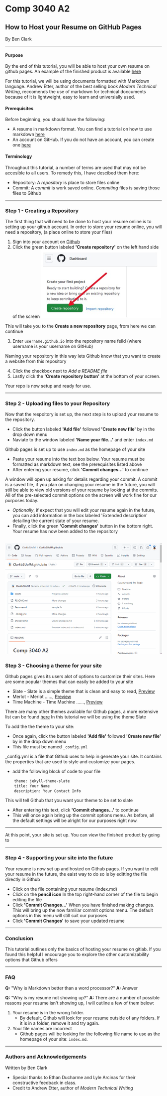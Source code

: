 # Comp 3040 A2
## How to Host your Resume on GitHub Pages
By Ben Clark

---
#### Purpose
By the end of this tutorial, you will be able to host your own resume on github pages. 
An example of the finished product is available [here](https://clarkb2uofm.github.io)

For this tutorial, we will be using documents formatted with Markdown language. Andrew Etter, author of the best selling book _Modern Technical Writing_, reccomends the use of markdown for technical doccuments because of it is lightweight, easy to learn and universially used. 

#### Prerequisites
Before beginning, you should have the following:
- A resume in markdown format. You can find a tutorial on how to use markdown [here](https://www.markdowntutorial.com/)
- An account on GitHub. If you do not have an account, you can create one [here](https://github.com/signup)

#### Terminology
Throughout this tutorial, a number of terms are used that may not be accesible to all users. To remedy this, I have descibed them here:
- Repository: A _repository_ is place to store files online
- Commit: A _commit_ is work saved online. _Commiting_ files is saving those files to Github

---

### Step 1 - Creating a Repository
The first thing that will need to be done to host your resume online is to setting up your github account. 
In order to store your resume online, you will need a repository, (a place online to store your files)
1. Sign into your account on [Github](https://github.com/)
2. Click the green button labeled **'Create repository'** on the left hand side of the screen
![CreateRepo](assets/CreateRepo.jpg) 

This will take you to the **Create a new repository** page, from here we can continue

3. Enter ``` username.github.io ``` into the repository name feild (where username is your username on GitHub)

Naming your repository in this way lets Github know that you want to create a website from this repository

4. Click the checkbox next to _Add a README file_
5. Lastly click the **'Create repository button'** at the bottom of your screen. 

Your repo is now setup and ready for use.

---

### Step 2 - Uploading files to your Repository
Now that the respoitory is set up, the next step is to upload your resume to the repository.
- Click the button labeled **'Add file'** followed **'Create new file'** by in the drop down menu
- Naviate to the window labeled **'Name your file...'** and enter ```index.md```

Github pages is set up to use ```index.md``` as the homepage of your site
- Paste your resume into the text box below.
Your resume must be formatted as markdown text, see the prerequisites listed above
- After entering your resume, click **'Commit changes...'** to continue

A window will open up asking for details regarding your commit. A commit is a saved file, if you plan on changing your resume in the future, you will still be able to view old versions of your resume by looking at the commits. All of the pre-selected commit options on the screen will work fine for our purposes today.
- _Optionally_, if expect that you will edit your resume again in the future, you can add information in the box labeled 'Extended description' detailing the current state of your resume.
- Finally, click the green **'Commit changes'** button in the bottom right.
Your resume has now been added to the repository

![AddingFiles](assets/AddingFiles.gif) 
---

### Step 3 - Choosing a theme for your site
Github pages gives its users alot of options to customize their sites.
Here are some popular themes that can easily be added to your site
- Slate - Slate is a simple theme that is clean and easy to read,  [Preview](https://pages-themes.github.io/slate/)
- Merlot - Merlot ......,  [Preview](https://pages-themes.github.io/merlot/)
- Time Machine - Time Machine ......,  [Preview](https://pages-themes.github.io/time-machine/)

There are many other themes available for Github pages, a more extensive list can be found [here](https://pages.github.com/themes/)
In this tutorial we will be using the theme Slate

To add the the theme to your site:
- Once again, click the button labeled **'Add file'** followed **'Create new file'** by in the drop down menu
- This file must be named ```_config.yml```

_config.yml is a file that Github uses to help in generate your site. It contains the properties that are used to style and customize your pages.

- add the following block of code to your file

```
    theme: jekyll-theme-slate
    title: Your Name
    description: Your Contact Info
```
This will tell Github that you want your theme to be set to slate
- After entering this text, click **'Commit changes...'** to continue
- This will once again bring up the commit options menu. As before, all the default settings will be alright for our purposes right now.
---

At this point, your site is set up. You can view the finished product by going to 

---
### Step 4 - Supporting your site into the future
Your resume is now set up and hosted on Github pages.
If you want to edit your resume in the future, the eaist way to do so is by editting the file directly in Github
- Click on the file containing your resume (index.md)
- Click on the **pencil icon** In the top right-hand corner of the file to begin editing the file
- Click **'Commit Changes...'** When you have finished making changes. 
This will bring up the now familiar commit options menu. The default options in this menu will still suit our purposes
- Click **'Commit Changes'** to save your updated resume

---
### Conclusion
This tutorial outlines only the basics of hosting your resume on gitlab. If you found this helpful I encourage you to explore the other customizability options that Github offers

--- 

### FAQ

**Q:** "Why is Markdown better than a word processor?"
**A:**  Answer

**Q:**  "Why is my resume not showing up?"
**A:**  There are a number of possible reasons your resume isn't showing up, I will outline a few of them below:

1. Your resume is in the wrong folder.
    - By default, Github will look for your resume outside of any folders. If it is in a folder, remove it and try again.
2. Your file names are incorrect
    - Github pages will be looking for the following file name to use as the homepage of your site: `index.md`.

---
### Authors and Acknowledgements
Written by Ben Clark
- Special thanks to Ethan Ducharme and Lyle Arcinas for their constructive feedback in class.
- Credit to Andrew Etter, author of _Modern Technical Writing_
